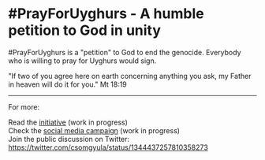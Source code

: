 # #PrayForUyghurs - A humble petition to God in unity

#PrayForUyghurs is a "petition" to God to end the genocide. Everybody who is willing to pray for Uyghurs would sign. 

"If two of you agree here on earth concerning anything you ask, my Father in heaven will do it for you." Mt 18:19

---

For more:

Read the [initiative](PrayForUyghurs-Initiative.pdf) (work in progress)  
Check the [social media campaign](SocialMediaCampaign) (work in progress)  
Join the public discussion on Twitter: https://twitter.com/csomgyula/status/1344437257810358273
